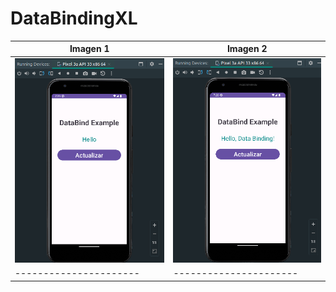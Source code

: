 # DataBindingXL

| Imagen 1 | Imagen 2 |
| -------- | -------- |
| ![imagen 1](img/1.png) | ![imagen 2](img/2.png) |
| ---------------------- | ---------------------- |